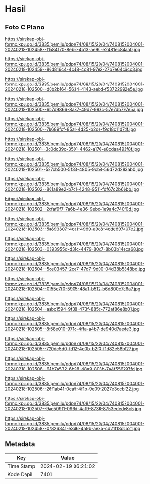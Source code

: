 # Hasil

## Foto C Plano

https://sirekap-obj-formc.kpu.go.id/3835/pemilu/pdpr/74/08/15/20/04/7408152004001-20240218-102458--f1584170-8eb6-4b13-ae90-e2481ec84aa0.jpg

https://sirekap-obj-formc.kpu.go.id/3835/pemilu/pdpr/74/08/15/20/04/7408152004001-20240218-102459--86d816c4-4c48-4c81-97e2-27b7e64c6cc3.jpg

https://sirekap-obj-formc.kpu.go.id/3835/pemilu/pdpr/74/08/15/20/04/7408152004001-20240218-102500--d0b2b164-5634-4143-aebd-f53722992e5e.jpg

https://sirekap-obj-formc.kpu.go.id/3835/pemilu/pdpr/74/08/15/20/04/7408152004001-20240218-102500--6b7d9866-8a87-49d7-993c-57e7db797e5a.jpg

https://sirekap-obj-formc.kpu.go.id/3835/pemilu/pdpr/74/08/15/20/04/7408152004001-20240218-102500--7b689fcf-85a1-4d25-b2de-f9c18c11d7df.jpg

https://sirekap-obj-formc.kpu.go.id/3835/pemilu/pdpr/74/08/15/20/04/7408152004001-20240218-102501--3d0dc39c-3501-4462-a176-e8cdaa492f8f.jpg

https://sirekap-obj-formc.kpu.go.id/3835/pemilu/pdpr/74/08/15/20/04/7408152004001-20240218-102501--587cb500-5f33-4805-9cb8-56d72d283ab0.jpg

https://sirekap-obj-formc.kpu.go.id/3835/pemilu/pdpr/74/08/15/20/04/7408152004001-20240218-102502--861a89e2-b7c1-4248-9511-fdf67c2b66bb.jpg

https://sirekap-obj-formc.kpu.go.id/3835/pemilu/pdpr/74/08/15/20/04/7408152004001-20240218-102502--2cfaf9f7-7a6b-4e36-9ebd-1e9a4c740f0d.jpg

https://sirekap-obj-formc.kpu.go.id/3835/pemilu/pdpr/74/08/15/20/04/7408152004001-20240218-102503--5a893307-4ca1-4969-a9d8-4cde697407e2.jpg

https://sirekap-obj-formc.kpu.go.id/3835/pemilu/pdpr/74/08/15/20/04/7408152004001-20240218-102503--0393955d-d31c-4479-80c7-8b03b14eca68.jpg

https://sirekap-obj-formc.kpu.go.id/3835/pemilu/pdpr/74/08/15/20/04/7408152004001-20240218-102504--5ce03457-2ce7-47d7-9d00-04d38b5848bd.jpg

https://sirekap-obj-formc.kpu.go.id/3835/pemilu/pdpr/74/08/15/20/04/7408152004001-20240218-102504--0155e7f0-5905-48a1-b512-b6d800c7d6a7.jpg

https://sirekap-obj-formc.kpu.go.id/3835/pemilu/pdpr/74/08/15/20/04/7408152004001-20240218-102504--aabc1594-9f38-473f-885c-772af86e8b01.jpg

https://sirekap-obj-formc.kpu.go.id/3835/pemilu/pdpr/74/08/15/20/04/7408152004001-20240218-102505--8f58e010-971c-4ffa-a4b7-de940d7aede3.jpg

https://sirekap-obj-formc.kpu.go.id/3835/pemilu/pdpr/74/08/15/20/04/7408152004001-20240218-102505--720dc5d0-fd12-4c0b-b2f3-f1d82e58bf27.jpg

https://sirekap-obj-formc.kpu.go.id/3835/pemilu/pdpr/74/08/15/20/04/7408152004001-20240218-102506--64b7a532-6b98-48a9-803b-7a4f556797fd.jpg

https://sirekap-obj-formc.kpu.go.id/3835/pemilu/pdpr/74/08/15/20/04/7408152004001-20240218-102506--26f1ab41-0ca5-4f1b-9e09-2027e3ccbf22.jpg

https://sirekap-obj-formc.kpu.go.id/3835/pemilu/pdpr/74/08/15/20/04/7408152004001-20240218-102507--9ae509f1-096d-4af9-8736-8753edede8c5.jpg

https://sirekap-obj-formc.kpu.go.id/3835/pemilu/pdpr/74/08/15/20/04/7408152004001-20240218-102458--07826341-e3d6-4a9b-ae85-cd21f18dc521.jpg


## Metadata

| Key        | Value               |
| ---------- | ------------------- |
| Time Stamp | 2024-02-19 06:21:02 |
| Kode Dapil | 7401                |



